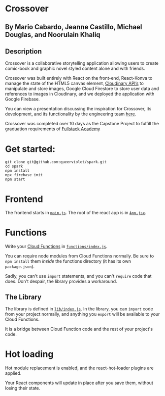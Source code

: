 
# Crossover
## By Mario Cabardo, Jeanne Castillo, Michael Douglas, and Noorulain Khaliq

## Description
Crossover is a collaborative storytelling application allowing users to create comic-book and graphic novel styled content alone and with friends.

Crossover was built entirely with React on the front-end, React-Konva to manage the state of the HTML5 canvas element, [Cloudinary API’s](https://cloudinary.com/documentation/solution_overview) to manipulate and store images, Google Cloud Firestore to store user data and references to images in Cloudinary, and we deployed the application with Google Firebase.

You can view a presentation discussing the inspiration for Crossover, its development, and its functionality by the engineering team [here](https://goo.gl/yBrzhx).

Crossover was completed over 10 days as the Capstone Project to fulfill the graduation requirements of [Fullstack Academy](https://www.fullstackacademy.com/)

# Get started:

```
git clone git@github.com:queerviolet/spark.git
cd spark
npm install
npx firebase init
npm start
```

# Frontend

The frontend starts in [`main.js`](./main.js). The root of the react app
is in [`App.jsx`](./App.jsx).

# Functions

Write your [Cloud Functions](https://firebase.google.com/docs/functions/) in
[`functions/index.js`](./functions/index.js).

You can require node modules from Cloud Functions normally. Be sure to `npm install` them
*inside* the functions directory (it has its own `package.json`).

Sadly, you can't use `import` statements, and you can't `require` code that does.
Don't despair, the library provides a workaround.

## The Library

The library is defined in [`lib/index.js`](lib/index.js). In the library, you
can `import` code from your project normally, and anything you `export` will be
available to your Cloud Functions.

It is a bridge between Cloud Function code and the rest of your
project's code.

# Hot loading

Hot module replacement is enabled, and the react-hot-loader plugins are applied.

Your React components will update in place after you save them, without losing
their state.